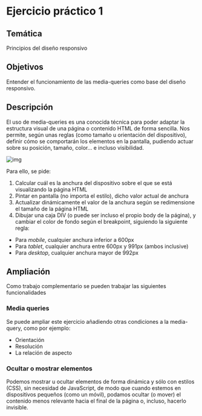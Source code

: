 # Ejercicio práctico 1

## Temática

Principios del diseño responsivo

## Objetivos

Entender el funcionamiento de las media-queries como base del diseño responsivo.

## Descripción

El uso de media-queries es una conocida técnica para poder adaptar la estructura visual de una página o
contenido HTML de forma sencilla. Nos permite, según unas reglas (como tamaño u orientación del dispositivo),
definir cómo se comportarán los elementos en la pantalla, pudiendo actuar sobre su posición, tamaño, color...
e incluso visibilidad.

![img](https://www.w3schools.com/css/mqcap.JPG)

Para ello, se pide:
1. Calcular cuál es la anchura del dispositivo sobre el que se está visualizando la página HTML
2. Pintar en pantalla (no importa el estilo), dicho valor actual de anchura
3. Actualizar dinámicamente el valor de la anchura según se redimensione el tamaño de la página HTML
4. Dibujar una caja DIV (o puede ser incluso el propio body de la página), y cambiar el color de fondo según
el breakpoint, siguiendo la siguiente regla:
  - Para *mobile*, cualquier anchura inferior a 600px
  - Para *tablet*, cualquier anchura entre 600px y 991px (ambos inclusive)
  - Para *desktop*, cualquier anchura mayor de 992px

## Ampliación

Como trabajo complementario se pueden trabajar las siguientes funcionalidades

### Media queries

Se puede ampliar este ejercicio añadiendo otras condiciones a la media-query, como por ejemplo:
- Orientación
- Resolución
- La relación de aspecto

### Ocultar o mostrar elementos

Podemos mostrar u ocultar elementos de forma dinámica y sólo con estilos (CSS), sin necesidad de JavaScript,
de modo que cuando estemos en dispositivos pequeños (como un móvil), podamos ocultar (o mover) el contenido
menos relevante hacia el final de la página o, incluso, hacerlo invisible.
